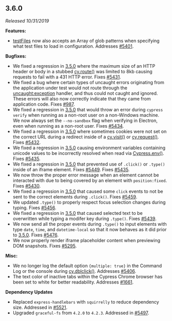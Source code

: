 ## 3.6.0

_Released 10/31/2019_

**Features:**

- [testFiles](/guides/references/configuration#Folders-Files) now also accepts an Array of glob patterns when specifying what test files to load in configuration. Addresses [#5401](https://github.com/cypress-io/cypress/issues/5401).

**Bugfixes:**

- We fixed a regression in [3.5.0](#3-5-0) where the maximum size of an HTTP header or body in a stubbed [cy.route()](/api/commands/route) was limited to 8kb causing requests to fail with a 431 HTTP error. Fixes [#5431](https://github.com/cypress-io/cypress/issues/5431).
- We fixed a bug where certain types of uncaught errors originating from the application under test would not route through the [uncaught:exception](/api/events/catalog-of-events#Uncaught-Exceptions) handler, and thus could not caught and ignored. These errors will also now correctly indicate that they came from application code. Fixes [#987](https://github.com/cypress-io/cypress/issues/987).
- We fixed a regression in [3.5.0](#3-5-0) that would throw an error during `cypress verify` when running as a non-root user on a non-Windows machine. We now always set the `--no-sandbox` flag when verifying in Electron, even when running as a non-root user. Fixes [#5434](https://github.com/cypress-io/cypress/issues/5434).
- We fixed a regression in [3.5.0](#3-5-0) where sometimes cookies were not set on the correct URL during a redirect inside of a [cy.visit()](/api/commands/visit) or [cy.request()](/api/commands/request). Fixes [#5432](https://github.com/cypress-io/cypress/issues/5432).
- We fixed a regression in [3.5.0](#3-5-0) causing environment variables containing unicode values to be incorrectly resolved when read via [Cypress.env()](/api/cypress-api/env). Fixes [#5435](https://github.com/cypress-io/cypress/issues/5435).
- We fixed a regression in [3.5.0](#3-5-0) that prevented use of `.click()` or `.type()` inside of an iframe element. Fixes [#5449](https://github.com/cypress-io/cypress/issues/5449). Fixes [#5435](https://github.com/cypress-io/cypress/issues/5435).
- We now throw the proper error message when an element cannot be interacted with due to being covered by an element with `position:fixed`. Fixes [#5430](https://github.com/cypress-io/cypress/issues/5430).
- We fixed a regression in [3.5.0](#3-5-0) that caused some `click` events to not be sent to the correct elements during `.click()`. Fixes [#5459](https://github.com/cypress-io/cypress/issues/5459).
- We updated `.type()` to properly respect focus selection changes during typing. Fixes [#5456](https://github.com/cypress-io/cypress/issues/5456).
- We fixed a regression in [3.5.0](#3-5-0) that caused selected text to be overwritten while typing a modifer key during `.type()`. Fixes [#5439](https://github.com/cypress-io/cypress/issues/5439).
- We now send all the proper events during `.type()` to input elements with type `date`, `time`, and `datetime-local` so that it now behaves as it did prior to [3.5.0](#3-5-0). Fixes [#5476](https://github.com/cypress-io/cypress/issues/5476).
- We now properly render iframe placeholder content when previewing DOM snapshots. Fixes [#5295](https://github.com/cypress-io/cypress/issues/5295).

**Misc:**

- We no longer log the default option `{multiple: true}` in the Command Log or the console during [cy.dblclick()](/api/commands/dblclick). Addresses [#5406](https://github.com/cypress-io/cypress/issues/5406).
- The text color of inactive tabs within the Cypress Chrome browser has been set to white for better readability. Addresses [#1661](https://github.com/cypress-io/cypress/issues/1661).

**Dependency Updates**

- Replaced `express-handlebars` with `squirrelly` to reduce dependency size. Addressed in [#5521](https://github.com/cypress-io/cypress/pull/5521).
- Upgraded `graceful-fs` from `4.2.0` to `4.2.3`. Addressed in [#5497](https://github.com/cypress-io/cypress/pull/5497).
